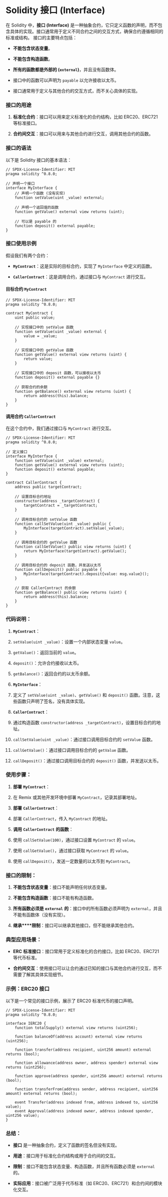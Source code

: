 # Solidity 接口 (Interface)

在 Solidity 中，**接口 (Interface)** 是一种抽象合约，它只定义函数的声明，而不包含具体的实现。接口通常用于定义不同合约之间的交互方式，确保合约遵循相同的标准或结构。
接口的主要特点包括：

- **不能包含状态变量**。
  
- **不能包含构造函数**。
  
- **所有的函数都是外部的 (****`external`****)**，并且没有函数体。
  
- 接口中的函数可以声明为 `payable` 以允许接收以太币。
  
- 接口通常用于定义与其他合约的交互方式，而不关心具体的实现。
  

### 接口的用途

1. **标准化合约**：接口可以用来定义标准化的合约结构，比如 ERC20、ERC721 等标准接口。
  
2. **合约间交互**：接口可以用来与其他合约进行交互，调用其他合约的函数。
  

### 接口的语法

以下是 Solidity 接口的基本语法：

```Solidity
// SPDX-License-Identifier: MIT
pragma solidity ^0.8.0;

// 声明一个接口
interface MyInterface {
    // 声明一个函数 (没有实现)
    function setValue(uint _value) external;

    // 声明一个返回值的函数
    function getValue() external view returns (uint);

    // 可以是 payable 的
    function deposit() external payable;
}
```

### 接口使用示例

假设我们有两个合约：

- **`MyContract`**：这是实际的目标合约，实现了 `MyInterface` 中定义的函数。
  
- **`CallerContract`**：这是调用合约，通过接口与 `MyContract` 进行交互。
  

#### 目标合约 `MyContract`

```Solidity
// SPDX-License-Identifier: MIT
pragma solidity ^0.8.0;

contract MyContract {
    uint public value;

    // 实现接口中的 setValue 函数
    function setValue(uint _value) external {
        value = _value;
    }

    // 实现接口中的 getValue 函数
    function getValue() external view returns (uint) {
        return value;
    }

    // 实现接口中的 deposit 函数，可以接收以太币
    function deposit() external payable {}

    // 获取合约的余额
    function getBalance() external view returns (uint) {
        return address(this).balance;
    }
}
```

#### 调用合约 `CallerContract`

在这个合约中，我们通过接口与 `MyContract` 进行交互。

```Solidity
// SPDX-License-Identifier: MIT
pragma solidity ^0.8.0;

// 定义接口
interface MyInterface {
    function setValue(uint _value) external;
    function getValue() external view returns (uint);
    function deposit() external payable;
}

contract CallerContract {
    address public targetContract;

    // 设置目标合约地址
    constructor(address _targetContract) {
        targetContract = _targetContract;
    }

    // 调用目标合约的 setValue 函数
    function callSetValue(uint _value) public {
        MyInterface(targetContract).setValue(_value);
    }

    // 调用目标合约的 getValue 函数
    function callGetValue() public view returns (uint) {
        return MyInterface(targetContract).getValue();
    }

    // 调用目标合约的 deposit 函数，并发送以太币
    function callDeposit() public payable {
        MyInterface(targetContract).deposit{value: msg.value}();
    }

    // 获取 CallerContract 的余额
    function getBalance() public view returns (uint) {
        return address(this).balance;
    }
}
```

### 代码说明：

1. **`MyContract`**：
  1. `setValue(uint _value)`：设置一个内部状态变量 `value`。
    
  2. `getValue()`：返回当前的 `value`。
    
  3. `deposit()`：允许合约接收以太币。
    
  4. `getBalance()`：返回合约的以太币余额。
    
2. **`MyInterface`**：
  1. 定义了 `setValue(uint _value)`、`getValue()` 和 `deposit()` 函数。注意，这些函数只声明了签名，没有具体实现。
    
3. **`CallerContract`**：
  1. 通过构造函数 `constructor(address _targetContract)`，设置目标合约的地址。
    
  2. `callSetValue(uint _value)`：通过接口调用目标合约的 `setValue` 函数。
    
  3. `callGetValue()`：通过接口调用目标合约的 `getValue` 函数。
    
  4. `callDeposit()`：通过接口调用目标合约的 `deposit()` 函数，并发送以太币。
    

### 使用步骤：

1. **部署** **`MyContract`**：
  1. 在 Remix 或其他开发环境中部署 `MyContract`，记录其部署地址。
    
2. **部署** **`CallerContract`**：
  1. 部署 `CallerContract`，传入 `MyContract` 的地址。
    
3. **调用** **`CallerContract`** **的函数**：
  1. 使用 `callSetValue(100)`，通过接口设置 `MyContract` 的 `value`。
    
  2. 使用 `callGetValue()`，通过接口获取 `MyContract` 的 `value`。
    
  3. 使用 `callDeposit()`，发送一定数量的以太币到 `MyContract`。
    

### 接口的限制：

1. **不能包含状态变量**：接口不能声明任何状态变量。
  
2. **不能包含构造函数**：接口不能有构造函数。
  
3. **所有函数必须是** **`external`** **的**：接口中的所有函数必须声明为 `external`，并且不能有函数体（没有实现）。
  
4. **继承****限制**：接口可以继承其他接口，但不能继承其他合约。
  

### 典型应用场景：

- **ERC** **标准接口**：接口常用于定义标准化的合约接口，比如 ERC20、ERC721 等代币标准。
  
- **合约间交互**：使用接口可以让合约通过已知的接口与其他合约进行交互，而不需要了解其具体实现细节。
  

### 示例：ERC20 接口

以下是一个常见的接口示例，展示了 ERC20 标准代币的接口声明。

```Solidity
// SPDX-License-Identifier: MIT
pragma solidity ^0.8.0;

interface IERC20 {
    function totalSupply() external view returns (uint256);

    function balanceOf(address account) external view returns (uint256);

    function transfer(address recipient, uint256 amount) external returns (bool);

    function allowance(address owner, address spender) external view returns (uint256);

    function approve(address spender, uint256 amount) external returns (bool);

    function transferFrom(address sender, address recipient, uint256 amount) external returns (bool);

    event Transfer(address indexed from, address indexed to, uint256 value);
    event Approval(address indexed owner, address indexed spender, uint256 value);
}
```

### 总结：

- **接口** 是一种抽象合约，定义了函数的签名但没有实现。
  
- **用途**：接口用于标准化合约结构或用于合约间的交互。
  
- **限制**：接口不能包含状态变量、构造函数，并且所有函数必须是 `external` 的。
  
- **实际应用**：接口被广泛用于代币标准（如 ERC20、ERC721）和合约间的模块化交互。